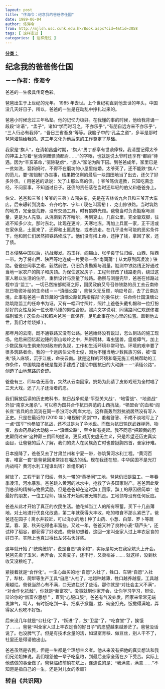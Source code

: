 ```yaml
---
layout: post
title: "佟海令：纪念我的爸爸佟仕国"
date: 1989-06-04
author: 佟海令
from: http://mjlsh.usc.cuhk.edu.hk/Book.aspx?cid=4&tid=3058
tags: [ 这样走过 ]
categories: [ 这样走过 ]
---
```


<div style="margin: 15px 10px 10px 0px;">
 <div>
  <span id="ctl00_ContentPlaceHolder1_chapter1_SubjectLabel" style="font-weight:bold;text-decoration:underline;">
   分类：
  </span>
 </div>
 <!--[if gte mso 9]><xml>
 <o:OfficeDocumentSettings>
  <o:AllowPNG/>
 </o:OfficeDocumentSettings>
</xml><![endif]-->
 <!--[if gte mso 9]><xml>
 <w:WordDocument>
  <w:View>Normal</w:View>
  <w:Zoom>0</w:Zoom>
  <w:TrackMoves/>
  <w:TrackFormatting/>
  <w:PunctuationKerning/>
  <w:ValidateAgainstSchemas/>
  <w:SaveIfXMLInvalid>false</w:SaveIfXMLInvalid>
  <w:IgnoreMixedContent>false</w:IgnoreMixedContent>
  <w:AlwaysShowPlaceholderText>false</w:AlwaysShowPlaceholderText>
  <w:DoNotPromoteQF/>
  <w:LidThemeOther>EN-US</w:LidThemeOther>
  <w:LidThemeAsian>JA</w:LidThemeAsian>
  <w:LidThemeComplexScript>X-NONE</w:LidThemeComplexScript>
  <w:Compatibility>
   <w:BreakWrappedTables/>
   <w:SnapToGridInCell/>
   <w:WrapTextWithPunct/>
   <w:UseAsianBreakRules/>
   <w:DontGrowAutofit/>
   <w:SplitPgBreakAndParaMark/>
   <w:EnableOpenTypeKerning/>
   <w:DontFlipMirrorIndents/>
   <w:OverrideTableStyleHps/>
   <w:UseFELayout/>
  </w:Compatibility>
  <m:mathPr>
   <m:mathFont m:val="Cambria Math"/>
   <m:brkBin m:val="before"/>
   <m:brkBinSub m:val="&#45;-"/>
   <m:smallFrac m:val="off"/>
   <m:dispDef/>
   <m:lMargin m:val="0"/>
   <m:rMargin m:val="0"/>
   <m:defJc m:val="centerGroup"/>
   <m:wrapIndent m:val="1440"/>
   <m:intLim m:val="subSup"/>
   <m:naryLim m:val="undOvr"/>
  </m:mathPr></w:WordDocument>
</xml><![endif]-->
 <!--[if gte mso 9]><xml>
 <w:LatentStyles DefLockedState="false" DefUnhideWhenUsed="true"
  DefSemiHidden="true" DefQFormat="false" DefPriority="99"
  LatentStyleCount="276">
  <w:LsdException Locked="false" Priority="0" SemiHidden="false"
   UnhideWhenUsed="false" QFormat="true" Name="Normal"/>
  <w:LsdException Locked="false" Priority="9" SemiHidden="false"
   UnhideWhenUsed="false" QFormat="true" Name="heading 1"/>
  <w:LsdException Locked="false" Priority="9" QFormat="true" Name="heading 2"/>
  <w:LsdException Locked="false" Priority="9" QFormat="true" Name="heading 3"/>
  <w:LsdException Locked="false" Priority="9" QFormat="true" Name="heading 4"/>
  <w:LsdException Locked="false" Priority="9" QFormat="true" Name="heading 5"/>
  <w:LsdException Locked="false" Priority="9" QFormat="true" Name="heading 6"/>
  <w:LsdException Locked="false" Priority="9" QFormat="true" Name="heading 7"/>
  <w:LsdException Locked="false" Priority="9" QFormat="true" Name="heading 8"/>
  <w:LsdException Locked="false" Priority="9" QFormat="true" Name="heading 9"/>
  <w:LsdException Locked="false" Priority="39" Name="toc 1"/>
  <w:LsdException Locked="false" Priority="39" Name="toc 2"/>
  <w:LsdException Locked="false" Priority="39" Name="toc 3"/>
  <w:LsdException Locked="false" Priority="39" Name="toc 4"/>
  <w:LsdException Locked="false" Priority="39" Name="toc 5"/>
  <w:LsdException Locked="false" Priority="39" Name="toc 6"/>
  <w:LsdException Locked="false" Priority="39" Name="toc 7"/>
  <w:LsdException Locked="false" Priority="39" Name="toc 8"/>
  <w:LsdException Locked="false" Priority="39" Name="toc 9"/>
  <w:LsdException Locked="false" Priority="35" QFormat="true" Name="caption"/>
  <w:LsdException Locked="false" Priority="10" SemiHidden="false"
   UnhideWhenUsed="false" QFormat="true" Name="Title"/>
  <w:LsdException Locked="false" Priority="0" Name="Default Paragraph Font"/>
  <w:LsdException Locked="false" Priority="11" SemiHidden="false"
   UnhideWhenUsed="false" QFormat="true" Name="Subtitle"/>
  <w:LsdException Locked="false" Priority="22" SemiHidden="false"
   UnhideWhenUsed="false" QFormat="true" Name="Strong"/>
  <w:LsdException Locked="false" Priority="20" SemiHidden="false"
   UnhideWhenUsed="false" QFormat="true" Name="Emphasis"/>
  <w:LsdException Locked="false" Priority="59" SemiHidden="false"
   UnhideWhenUsed="false" Name="Table Grid"/>
  <w:LsdException Locked="false" UnhideWhenUsed="false" Name="Placeholder Text"/>
  <w:LsdException Locked="false" Priority="1" SemiHidden="false"
   UnhideWhenUsed="false" QFormat="true" Name="No Spacing"/>
  <w:LsdException Locked="false" Priority="60" SemiHidden="false"
   UnhideWhenUsed="false" Name="Light Shading"/>
  <w:LsdException Locked="false" Priority="61" SemiHidden="false"
   UnhideWhenUsed="false" Name="Light List"/>
  <w:LsdException Locked="false" Priority="62" SemiHidden="false"
   UnhideWhenUsed="false" Name="Light Grid"/>
  <w:LsdException Locked="false" Priority="63" SemiHidden="false"
   UnhideWhenUsed="false" Name="Medium Shading 1"/>
  <w:LsdException Locked="false" Priority="64" SemiHidden="false"
   UnhideWhenUsed="false" Name="Medium Shading 2"/>
  <w:LsdException Locked="false" Priority="65" SemiHidden="false"
   UnhideWhenUsed="false" Name="Medium List 1"/>
  <w:LsdException Locked="false" Priority="66" SemiHidden="false"
   UnhideWhenUsed="false" Name="Medium List 2"/>
  <w:LsdException Locked="false" Priority="67" SemiHidden="false"
   UnhideWhenUsed="false" Name="Medium Grid 1"/>
  <w:LsdException Locked="false" Priority="68" SemiHidden="false"
   UnhideWhenUsed="false" Name="Medium Grid 2"/>
  <w:LsdException Locked="false" Priority="69" SemiHidden="false"
   UnhideWhenUsed="false" Name="Medium Grid 3"/>
  <w:LsdException Locked="false" Priority="70" SemiHidden="false"
   UnhideWhenUsed="false" Name="Dark List"/>
  <w:LsdException Locked="false" Priority="71" SemiHidden="false"
   UnhideWhenUsed="false" Name="Colorful Shading"/>
  <w:LsdException Locked="false" Priority="72" SemiHidden="false"
   UnhideWhenUsed="false" Name="Colorful List"/>
  <w:LsdException Locked="false" Priority="73" SemiHidden="false"
   UnhideWhenUsed="false" Name="Colorful Grid"/>
  <w:LsdException Locked="false" Priority="60" SemiHidden="false"
   UnhideWhenUsed="false" Name="Light Shading Accent 1"/>
  <w:LsdException Locked="false" Priority="61" SemiHidden="false"
   UnhideWhenUsed="false" Name="Light List Accent 1"/>
  <w:LsdException Locked="false" Priority="62" SemiHidden="false"
   UnhideWhenUsed="false" Name="Light Grid Accent 1"/>
  <w:LsdException Locked="false" Priority="63" SemiHidden="false"
   UnhideWhenUsed="false" Name="Medium Shading 1 Accent 1"/>
  <w:LsdException Locked="false" Priority="64" SemiHidden="false"
   UnhideWhenUsed="false" Name="Medium Shading 2 Accent 1"/>
  <w:LsdException Locked="false" Priority="65" SemiHidden="false"
   UnhideWhenUsed="false" Name="Medium List 1 Accent 1"/>
  <w:LsdException Locked="false" UnhideWhenUsed="false" Name="Revision"/>
  <w:LsdException Locked="false" Priority="34" SemiHidden="false"
   UnhideWhenUsed="false" QFormat="true" Name="List Paragraph"/>
  <w:LsdException Locked="false" Priority="29" SemiHidden="false"
   UnhideWhenUsed="false" QFormat="true" Name="Quote"/>
  <w:LsdException Locked="false" Priority="30" SemiHidden="false"
   UnhideWhenUsed="false" QFormat="true" Name="Intense Quote"/>
  <w:LsdException Locked="false" Priority="66" SemiHidden="false"
   UnhideWhenUsed="false" Name="Medium List 2 Accent 1"/>
  <w:LsdException Locked="false" Priority="67" SemiHidden="false"
   UnhideWhenUsed="false" Name="Medium Grid 1 Accent 1"/>
  <w:LsdException Locked="false" Priority="68" SemiHidden="false"
   UnhideWhenUsed="false" Name="Medium Grid 2 Accent 1"/>
  <w:LsdException Locked="false" Priority="69" SemiHidden="false"
   UnhideWhenUsed="false" Name="Medium Grid 3 Accent 1"/>
  <w:LsdException Locked="false" Priority="70" SemiHidden="false"
   UnhideWhenUsed="false" Name="Dark List Accent 1"/>
  <w:LsdException Locked="false" Priority="71" SemiHidden="false"
   UnhideWhenUsed="false" Name="Colorful Shading Accent 1"/>
  <w:LsdException Locked="false" Priority="72" SemiHidden="false"
   UnhideWhenUsed="false" Name="Colorful List Accent 1"/>
  <w:LsdException Locked="false" Priority="73" SemiHidden="false"
   UnhideWhenUsed="false" Name="Colorful Grid Accent 1"/>
  <w:LsdException Locked="false" Priority="60" SemiHidden="false"
   UnhideWhenUsed="false" Name="Light Shading Accent 2"/>
  <w:LsdException Locked="false" Priority="61" SemiHidden="false"
   UnhideWhenUsed="false" Name="Light List Accent 2"/>
  <w:LsdException Locked="false" Priority="62" SemiHidden="false"
   UnhideWhenUsed="false" Name="Light Grid Accent 2"/>
  <w:LsdException Locked="false" Priority="63" SemiHidden="false"
   UnhideWhenUsed="false" Name="Medium Shading 1 Accent 2"/>
  <w:LsdException Locked="false" Priority="64" SemiHidden="false"
   UnhideWhenUsed="false" Name="Medium Shading 2 Accent 2"/>
  <w:LsdException Locked="false" Priority="65" SemiHidden="false"
   UnhideWhenUsed="false" Name="Medium List 1 Accent 2"/>
  <w:LsdException Locked="false" Priority="66" SemiHidden="false"
   UnhideWhenUsed="false" Name="Medium List 2 Accent 2"/>
  <w:LsdException Locked="false" Priority="67" SemiHidden="false"
   UnhideWhenUsed="false" Name="Medium Grid 1 Accent 2"/>
  <w:LsdException Locked="false" Priority="68" SemiHidden="false"
   UnhideWhenUsed="false" Name="Medium Grid 2 Accent 2"/>
  <w:LsdException Locked="false" Priority="69" SemiHidden="false"
   UnhideWhenUsed="false" Name="Medium Grid 3 Accent 2"/>
  <w:LsdException Locked="false" Priority="70" SemiHidden="false"
   UnhideWhenUsed="false" Name="Dark List Accent 2"/>
  <w:LsdException Locked="false" Priority="71" SemiHidden="false"
   UnhideWhenUsed="false" Name="Colorful Shading Accent 2"/>
  <w:LsdException Locked="false" Priority="72" SemiHidden="false"
   UnhideWhenUsed="false" Name="Colorful List Accent 2"/>
  <w:LsdException Locked="false" Priority="73" SemiHidden="false"
   UnhideWhenUsed="false" Name="Colorful Grid Accent 2"/>
  <w:LsdException Locked="false" Priority="60" SemiHidden="false"
   UnhideWhenUsed="false" Name="Light Shading Accent 3"/>
  <w:LsdException Locked="false" Priority="61" SemiHidden="false"
   UnhideWhenUsed="false" Name="Light List Accent 3"/>
  <w:LsdException Locked="false" Priority="62" SemiHidden="false"
   UnhideWhenUsed="false" Name="Light Grid Accent 3"/>
  <w:LsdException Locked="false" Priority="63" SemiHidden="false"
   UnhideWhenUsed="false" Name="Medium Shading 1 Accent 3"/>
  <w:LsdException Locked="false" Priority="64" SemiHidden="false"
   UnhideWhenUsed="false" Name="Medium Shading 2 Accent 3"/>
  <w:LsdException Locked="false" Priority="65" SemiHidden="false"
   UnhideWhenUsed="false" Name="Medium List 1 Accent 3"/>
  <w:LsdException Locked="false" Priority="66" SemiHidden="false"
   UnhideWhenUsed="false" Name="Medium List 2 Accent 3"/>
  <w:LsdException Locked="false" Priority="67" SemiHidden="false"
   UnhideWhenUsed="false" Name="Medium Grid 1 Accent 3"/>
  <w:LsdException Locked="false" Priority="68" SemiHidden="false"
   UnhideWhenUsed="false" Name="Medium Grid 2 Accent 3"/>
  <w:LsdException Locked="false" Priority="69" SemiHidden="false"
   UnhideWhenUsed="false" Name="Medium Grid 3 Accent 3"/>
  <w:LsdException Locked="false" Priority="70" SemiHidden="false"
   UnhideWhenUsed="false" Name="Dark List Accent 3"/>
  <w:LsdException Locked="false" Priority="71" SemiHidden="false"
   UnhideWhenUsed="false" Name="Colorful Shading Accent 3"/>
  <w:LsdException Locked="false" Priority="72" SemiHidden="false"
   UnhideWhenUsed="false" Name="Colorful List Accent 3"/>
  <w:LsdException Locked="false" Priority="73" SemiHidden="false"
   UnhideWhenUsed="false" Name="Colorful Grid Accent 3"/>
  <w:LsdException Locked="false" Priority="60" SemiHidden="false"
   UnhideWhenUsed="false" Name="Light Shading Accent 4"/>
  <w:LsdException Locked="false" Priority="61" SemiHidden="false"
   UnhideWhenUsed="false" Name="Light List Accent 4"/>
  <w:LsdException Locked="false" Priority="62" SemiHidden="false"
   UnhideWhenUsed="false" Name="Light Grid Accent 4"/>
  <w:LsdException Locked="false" Priority="63" SemiHidden="false"
   UnhideWhenUsed="false" Name="Medium Shading 1 Accent 4"/>
  <w:LsdException Locked="false" Priority="64" SemiHidden="false"
   UnhideWhenUsed="false" Name="Medium Shading 2 Accent 4"/>
  <w:LsdException Locked="false" Priority="65" SemiHidden="false"
   UnhideWhenUsed="false" Name="Medium List 1 Accent 4"/>
  <w:LsdException Locked="false" Priority="66" SemiHidden="false"
   UnhideWhenUsed="false" Name="Medium List 2 Accent 4"/>
  <w:LsdException Locked="false" Priority="67" SemiHidden="false"
   UnhideWhenUsed="false" Name="Medium Grid 1 Accent 4"/>
  <w:LsdException Locked="false" Priority="68" SemiHidden="false"
   UnhideWhenUsed="false" Name="Medium Grid 2 Accent 4"/>
  <w:LsdException Locked="false" Priority="69" SemiHidden="false"
   UnhideWhenUsed="false" Name="Medium Grid 3 Accent 4"/>
  <w:LsdException Locked="false" Priority="70" SemiHidden="false"
   UnhideWhenUsed="false" Name="Dark List Accent 4"/>
  <w:LsdException Locked="false" Priority="71" SemiHidden="false"
   UnhideWhenUsed="false" Name="Colorful Shading Accent 4"/>
  <w:LsdException Locked="false" Priority="72" SemiHidden="false"
   UnhideWhenUsed="false" Name="Colorful List Accent 4"/>
  <w:LsdException Locked="false" Priority="73" SemiHidden="false"
   UnhideWhenUsed="false" Name="Colorful Grid Accent 4"/>
  <w:LsdException Locked="false" Priority="60" SemiHidden="false"
   UnhideWhenUsed="false" Name="Light Shading Accent 5"/>
  <w:LsdException Locked="false" Priority="61" SemiHidden="false"
   UnhideWhenUsed="false" Name="Light List Accent 5"/>
  <w:LsdException Locked="false" Priority="62" SemiHidden="false"
   UnhideWhenUsed="false" Name="Light Grid Accent 5"/>
  <w:LsdException Locked="false" Priority="63" SemiHidden="false"
   UnhideWhenUsed="false" Name="Medium Shading 1 Accent 5"/>
  <w:LsdException Locked="false" Priority="64" SemiHidden="false"
   UnhideWhenUsed="false" Name="Medium Shading 2 Accent 5"/>
  <w:LsdException Locked="false" Priority="65" SemiHidden="false"
   UnhideWhenUsed="false" Name="Medium List 1 Accent 5"/>
  <w:LsdException Locked="false" Priority="66" SemiHidden="false"
   UnhideWhenUsed="false" Name="Medium List 2 Accent 5"/>
  <w:LsdException Locked="false" Priority="67" SemiHidden="false"
   UnhideWhenUsed="false" Name="Medium Grid 1 Accent 5"/>
  <w:LsdException Locked="false" Priority="68" SemiHidden="false"
   UnhideWhenUsed="false" Name="Medium Grid 2 Accent 5"/>
  <w:LsdException Locked="false" Priority="69" SemiHidden="false"
   UnhideWhenUsed="false" Name="Medium Grid 3 Accent 5"/>
  <w:LsdException Locked="false" Priority="70" SemiHidden="false"
   UnhideWhenUsed="false" Name="Dark List Accent 5"/>
  <w:LsdException Locked="false" Priority="71" SemiHidden="false"
   UnhideWhenUsed="false" Name="Colorful Shading Accent 5"/>
  <w:LsdException Locked="false" Priority="72" SemiHidden="false"
   UnhideWhenUsed="false" Name="Colorful List Accent 5"/>
  <w:LsdException Locked="false" Priority="73" SemiHidden="false"
   UnhideWhenUsed="false" Name="Colorful Grid Accent 5"/>
  <w:LsdException Locked="false" Priority="60" SemiHidden="false"
   UnhideWhenUsed="false" Name="Light Shading Accent 6"/>
  <w:LsdException Locked="false" Priority="61" SemiHidden="false"
   UnhideWhenUsed="false" Name="Light List Accent 6"/>
  <w:LsdException Locked="false" Priority="62" SemiHidden="false"
   UnhideWhenUsed="false" Name="Light Grid Accent 6"/>
  <w:LsdException Locked="false" Priority="63" SemiHidden="false"
   UnhideWhenUsed="false" Name="Medium Shading 1 Accent 6"/>
  <w:LsdException Locked="false" Priority="64" SemiHidden="false"
   UnhideWhenUsed="false" Name="Medium Shading 2 Accent 6"/>
  <w:LsdException Locked="false" Priority="65" SemiHidden="false"
   UnhideWhenUsed="false" Name="Medium List 1 Accent 6"/>
  <w:LsdException Locked="false" Priority="66" SemiHidden="false"
   UnhideWhenUsed="false" Name="Medium List 2 Accent 6"/>
  <w:LsdException Locked="false" Priority="67" SemiHidden="false"
   UnhideWhenUsed="false" Name="Medium Grid 1 Accent 6"/>
  <w:LsdException Locked="false" Priority="68" SemiHidden="false"
   UnhideWhenUsed="false" Name="Medium Grid 2 Accent 6"/>
  <w:LsdException Locked="false" Priority="69" SemiHidden="false"
   UnhideWhenUsed="false" Name="Medium Grid 3 Accent 6"/>
  <w:LsdException Locked="false" Priority="70" SemiHidden="false"
   UnhideWhenUsed="false" Name="Dark List Accent 6"/>
  <w:LsdException Locked="false" Priority="71" SemiHidden="false"
   UnhideWhenUsed="false" Name="Colorful Shading Accent 6"/>
  <w:LsdException Locked="false" Priority="72" SemiHidden="false"
   UnhideWhenUsed="false" Name="Colorful List Accent 6"/>
  <w:LsdException Locked="false" Priority="73" SemiHidden="false"
   UnhideWhenUsed="false" Name="Colorful Grid Accent 6"/>
  <w:LsdException Locked="false" Priority="19" SemiHidden="false"
   UnhideWhenUsed="false" QFormat="true" Name="Subtle Emphasis"/>
  <w:LsdException Locked="false" Priority="21" SemiHidden="false"
   UnhideWhenUsed="false" QFormat="true" Name="Intense Emphasis"/>
  <w:LsdException Locked="false" Priority="31" SemiHidden="false"
   UnhideWhenUsed="false" QFormat="true" Name="Subtle Reference"/>
  <w:LsdException Locked="false" Priority="32" SemiHidden="false"
   UnhideWhenUsed="false" QFormat="true" Name="Intense Reference"/>
  <w:LsdException Locked="false" Priority="33" SemiHidden="false"
   UnhideWhenUsed="false" QFormat="true" Name="Book Title"/>
  <w:LsdException Locked="false" Priority="37" Name="Bibliography"/>
  <w:LsdException Locked="false" Priority="39" QFormat="true" Name="TOC Heading"/>
 </w:LatentStyles>
</xml><![endif]-->
 <!--[if gte mso 10]>
<style>
 /* Style Definitions */
table.MsoNormalTable
	{mso-style-name:"Table Normal";
	mso-tstyle-rowband-size:0;
	mso-tstyle-colband-size:0;
	mso-style-noshow:yes;
	mso-style-priority:99;
	mso-style-parent:"";
	mso-padding-alt:0in 5.4pt 0in 5.4pt;
	mso-para-margin:0in;
	mso-para-margin-bottom:.0001pt;
	mso-pagination:widow-orphan;
	font-size:10.0pt;
	font-family:"Times New Roman";}
</style>
<![endif]-->
 <!--StartFragment-->
 <p class="MsoNormal">
  <o:p>
   <b>
    <font size="4">
    </font>
   </b>
  </o:p>
 </p>
 <p class="MsoNormal">
  <b>
   <span lang="ZH-CN" style="font-family: 宋体;">
    <font size="5">
     纪念我的爸爸佟仕国
    </font>
   </span>
   <font size="4">
    <o:p>
    </o:p>
   </font>
  </b>
 </p>
 <p class="MsoNormal">
  <span lang="ZH-CN" style='font-family:宋体;mso-ascii-font-family:
"Times New Roman"'>
   <b>
    <font size="4">
     －－作者：佟海令
    </font>
   </b>
  </span>
  <o:p>
  </o:p>
 </p>
 <p class="MsoNormal">
  <o:p>
  </o:p>
 </p>
 <p class="MsoNormal">
  <span lang="ZH-CN" style='font-family:宋体;mso-ascii-font-family:
"Times New Roman"'>
   爸爸的一生极具传奇色彩。
  </span>
  <o:p>
  </o:p>
 </p>
 <p class="MsoNormal">
  <span lang="ZH-CN" style='font-family:宋体;mso-ascii-font-family:
"Times New Roman"'>
   爸爸出生于上世纪的元年。
  </span>
  1985
  <span lang="ZH-CN" style='font-family:
宋体;mso-ascii-font-family:"Times New Roman"'>
   年去世。上个世纪初直到他去世的年头，中国没几天好日子，所以，爸爸的一生是在动乱中挣扎过来的。
  </span>
  <o:p>
  </o:p>
 </p>
 <p class="MsoNormal">
  <span lang="ZH-CN" style='font-family:宋体;mso-ascii-font-family:
"Times New Roman"'>
   爸爸小时候念过三年私塾。他的记忆力极好。在我懂的事的时候，他给我背诵一段段“论语”，“孟子”，诸如“学而时习之，不亦乐乎”，”有朋自远方来不亦乐乎”，“三人行必有我师”，“吾日三省吾身”等等。我脑子中的“孔孟之道”，多半是那时爸爸灌输给我的。这三年文化为他后来的工作奠定了基础。
  </span>
  <o:p>
  </o:p>
 </p>
 <p class="MsoNormal">
  <span lang="ZH-CN" style='font-family:宋体;mso-ascii-font-family:
"Times New Roman"'>
   我家是“旗人”，在清朝昌盛时期，“旗人”男丁都享有世袭俸禄。我清楚记得太爷的神主上写着“皇清例赠骠骑都尉……”的字眼，也就是说太爷时还享有“都尉”待遇。因为“辛亥革命，”驱除鞑虏“，“旗人”家沦为阶下囚。到爸爸成年，家里已是一贫如洗，娶妈妈时，不得不在磨坊的小屋里结婚。太爷死了，还不能跌“旗人”的范儿，要“按祖制”办丧事，结果把仅剩的最后一块园田地当了出去，还欠了好多外债。
  </span>
  (
  <span lang="ZH-CN" style='font-family:宋体;mso-ascii-font-family:"Times New Roman"'>
   用爸爸的话说：欠了山那么高的债。
  </span>
  )
  <span lang="ZH-CN" style='font-family:宋体;mso-ascii-font-family:"Times New Roman"'>
   爷爷笃信道教，只知吃斋念经，不问家事，不知道过日子。还债的责任落在当时还年轻的伯父和爸爸身上。
  </span>
  <o:p>
  </o:p>
 </p>
 <p class="MsoNormal">
  <span lang="ZH-CN" style='font-family:宋体;mso-ascii-font-family:
"Times New Roman"'>
   伯父、爸爸和三爷
  </span>
  (
  <span lang="ZH-CN" style='font-family:宋体;
mso-ascii-font-family:"Times New Roman"'>
   爷爷的三弟
  </span>
  )
  <span lang="ZH-CN" style='font-family:宋体;mso-ascii-font-family:"Times New Roman"'>
   去闯关东，先是在吉林省九台县和三爷开大车店，后来辗转到洮南、齐齐哈尔、宁年
  </span>
  (
  <span lang="ZH-CN" style='font-family:宋体;mso-ascii-font-family:"Times New Roman"'>
   现在叫富裕
  </span>
  )
  <span lang="ZH-CN" style='font-family:宋体;mso-ascii-font-family:"Times New Roman"'>
   、克山修铁路。当时筑路的地方，完全是荒野，没有交通工具，时有狼群光顾。爸爸当时负责勘察与测量，更是为人先驱。从洮南到齐齐哈尔，再到克山，几百公里，完全靠双脚，往返不知多少次。那时东北，比现在更冷，天寒地冻。再加上兵匪一家，正干活或在家休息，土匪来了，还得和土匪周旋，或者逃走。在几乎没有可能的恶劣条件下，他和同仁们居然把铁路修成了。他们没有搭上命，还挣了钱，拿回了家，还了债。
  </span>
  <o:p>
  </o:p>
 </p>
 <p class="MsoNormal">
  <span lang="ZH-CN" style='font-family:宋体;mso-ascii-font-family:
"Times New Roman"'>
   日本侵略中国以后，抗战爆发。冯玉祥、阎锡山、张学良守住归绥、山西、陕西一带。为了将山西、陕西等地连成一片要修一条“南同蒲”
  </span>
  (
  <span lang="ZH-CN" style='font-family:宋体;mso-ascii-font-family:"Times New Roman"'>
   从太原到风凌渡
  </span>
  )
  <span lang="ZH-CN" style='font-family:宋体;mso-ascii-font-family:"Times New Roman"'>
   铁路。爸爸应同事之邀，毅然前往，仍旧负责勘察与测量。勘测中铁路线正好通过当地一家农户的院子和房顶。为保住这家房子，工程师修改了线路走向，绕过这家人赖以生活的住所，重新设计与测量了线路。勘察与测量完毕，爸爸在修路过程中当“监工”。一切已然按部就班之际，国民政府又号召修铁路的员工去云南修抗日物资补给的生命线－－“滇缅公路”，爸爸义无反顾，响应号召，去了云南边境。此事有爸爸一直珍藏的“滇缅公路筑路指挥部”的委任状：任命佟仕国滇缅公路筑路监工的任命书为证。又有一幅四寸照片，照片上爸爸头戴礼帽和一位打扮娇好的女性及另一位长袍马褂的男性合影。照片文字说明：同蒲路同仁欢送佟君临别留念
  </span>
  (
  <span lang="ZH-CN" style='font-family:宋体;mso-ascii-font-family:"Times New Roman"'>
   这任命书和照片爸爸一直保存，足见此事在他心里的位置。直到他去世，我们才给烧掉
  </span>
  )
  <span lang="ZH-CN" style='font-family:宋体;mso-ascii-font-family:"Times New Roman"'>
   。
  </span>
  <o:p>
  </o:p>
 </p>
 <p class="MsoNormal">
  <span lang="ZH-CN" style='font-family:宋体;mso-ascii-font-family:
"Times New Roman"'>
   那年月的云南，既不通铁路又没有公路。爸爸始终没有说过，怎么到达的施工现场。他后来回忆起边陲的崇山峻岭之中，热带雨林，毒虫猛兽，瘟疫瘴气，加上少数民族与生俱来的对政府的仇视，工作和生活环境非常可怕。环境的艰辛要了很多筑路者命。我的一个远房伯父佟士俊，因为不懂当地少数民族习俗，被“蛮夷”装入麻袋，沉于江底，命丧云南。就是这样的环境和毫无施工机械帮助的工作条件，中国筑路者硬是靠双手建成了援助中国抗日的大动脉－－“滇缅公路”，创造了山地筑路的奇迹。
  </span>
  <o:p>
  </o:p>
 </p>
 <p class="MsoNormal">
  <span lang="ZH-CN" style='font-family:宋体;mso-ascii-font-family:
"Times New Roman"'>
   爸爸有三、四年杳无音信，突然从云南回家。奶奶为此请了皮影戏班为全村唱了三天大戏，还了儿子还活着的愿。
  </span>
  <o:p>
  </o:p>
 </p>
 <p class="MsoNormal">
  <span lang="ZH-CN" style='font-family:宋体;mso-ascii-font-family:
"Times New Roman"'>
   我们解放后读的历史教科书，抗日战争就是“平型关大战”、“地雷战”、“地道战”外加“南京大屠杀”。可以称为国共合作抗日典范的山西抗战，“牺盟会”的血和“阎长官”官兵的血流淌在同一条汾河水两岸大地。这样轰轰烈烈抗战居然没有写入正史。只是在最近的
  </span>
  (2010
  <span lang="ZH-CN" style='font-family:宋体;mso-ascii-font-family:"Times New Roman"'>
   年
  </span>
  )
  <span lang="ZH-CN" style='font-family:宋体;mso-ascii-font-family:"Times New Roman"'>
   电视剧“亮剑”中，羞羞答答、不咸不淡地写上了一点“国军”也参加了抗战，还不过是为了争地盘。而做为抗日输送武器弹药、物资、救命药品的大动脉－－“滇缅公路”，至今鲜有提起。我不同意“把颠倒的历史颠倒过来”这种颠三倒四的提法，更反对历史虚无主义，只是希望还历史真实面目，让爸爸的后人了解，我们的先人在民族危亡时也曾挺胸昂首，舍家纾难。
  </span>
  <o:p>
  </o:p>
 </p>
 <p class="MsoNormal">
  <span lang="ZH-CN" style='font-family:宋体;mso-ascii-font-family:
"Times New Roman"'>
   日本投降了，爸爸又去了甘肃兰州和宁夏一带，修筑黄河水利工程。“黄河百害，唯富一套”是爸爸回来常挂在嘴边的话。现在我还在想，中华民国不是光打内战吗？黄河水利工程谁出钱？谁组织的？
  </span>
  <o:p>
  </o:p>
 </p>
 <p class="MsoNormal">
  <span lang="ZH-CN" style='font-family:宋体;mso-ascii-font-family:
"Times New Roman"'>
   解放了，工程干到了归绥、包头一带的“黄杨闸”工地，爸爸仍旧是监工。一年春季凌汛，河水暴涨。爸爸跳入黄河的冰水中，抢救了许多国家财产。爸爸因此受到总部的精神与物质奖励。但是爸爸却在这时辞工回家。辞工的原因很简单：他最好的朋友，一位工程师，镇反才开始就被无端抓走。工地领导没有任何反应。
  </span>
  <o:p>
  </o:p>
 </p>
 <p class="MsoNormal">
  <span lang="ZH-CN" style='font-family:宋体;mso-ascii-font-family:
"Times New Roman"'>
   爸爸从此才开始了真正的农民生活。他花掉当工人的所有积蓄，买下十几亩薄地，对土地进行优良化改造，第二年就获得大丰收，吃的粮食不那么紧巴了。爸爸还在园子
  </span>
  (
  <span lang="ZH-CN" style='font-family:宋体;mso-ascii-font-family:"Times New Roman"'>
   离水井较近，可以浇水的地
  </span>
  )
  <span lang="ZH-CN" style='font-family:宋体;mso-ascii-font-family:"Times New Roman"'>
   种了山药、小葱、白菜、罗卜等蔬菜，春、夏、秋天吃得也丰富些。又过一年，爸爸又种了良种小麦“葫芦头”，还试种了稻谷，都获得了好收成。爸爸幻想着，这回一定叫全家人过上丰衣足食的好日子。实际上也真过得比左邻右舍好些。
  </span>
  <o:p>
  </o:p>
 </p>
 <p class="MsoNormal">
  <span lang="ZH-CN" style='font-family:宋体;mso-ascii-font-family:
"Times New Roman"'>
   这年就开始了“统购统销”，说是自愿“卖余粮”，实际是每天在我家炕头上开会。爸爸先卖了玉米，再开会，又卖麦子，还不行，又卖稻谷
  </span>
  .......
  <span lang="ZH-CN" style='font-family:宋体;mso-ascii-font-family:"Times New Roman"'>
   就这样，没到秋收又没粮吃了。
  </span>
  <o:p>
  </o:p>
 </p>
 <p class="MsoNormal">
  <span lang="ZH-CN" style='font-family:宋体;mso-ascii-font-family:
"Times New Roman"'>
   紧接着就是“合作化”。一生心血买的地“自愿”入社了，牲口、车辆“自愿”入社了，犁杖、爬犁等生产工具“自愿”入社了。地越种越薄，牲口越养越瘦，工具越用越烂。爸爸当然心有不满，口无遮拦说了些话。那你就是“对社会主义不满”，“对合作化抵触”，你就是“新富农”。没事就到你家开会，让你学习学习，辩论、辩论你的“新富农思想
  </span>
  "
  <span lang="ZH-CN" style='font-family:宋体;mso-ascii-font-family:"Times New Roman"'>
   ，直到“心服口服”。爸爸有气没处发，回家来常常无端发脾气，骂人，有时饭吃到一半，把桌子掀翻，盆、碗全打光，饭撒得满地，弄得家人也吃不好饭。
  </span>
  <o:p>
  </o:p>
 </p>
 <p class="MsoNormal">
  <span lang="ZH-CN" style='font-family:宋体;mso-ascii-font-family:
"Times New Roman"'>
   后来没几年就是“公社化”了，“跃进”了，放“卫星”了，“吃食堂”了，挨饿了……。爸爸“叫全家人过上丰衣足食的好日子”的愿望越来越渺茫了。爸爸没话说了。也没脾气了。但是有技术含量的活，如温室育秧、做豆丝，别人干不了，社里还是得请他出山。
  </span>
  <o:p>
  </o:p>
 </p>
 <p class="MsoNormal">
  <span lang="ZH-CN" style='font-family:宋体;mso-ascii-font-family:
"Times New Roman"'>
   爸爸虽然是农民，但是一生都是个理想主义者。他从来没有把他的真实想法和我们兄弟姐妹说。我们埋怨他一辈子吃皇粮，到最后全家全落在乡下受苦。实际上他该做的事全做了。爸爸临终前躺在炕上，连连说的是：“我满意，满意……”不知道是指自己的一生，还是对儿女的孝顺？
  </span>
  <o:p>
  </o:p>
 </p>
 <p class="MsoNormal">
  <o:p>
  </o:p>
 </p>
 <p class="MsoNormal">
  <span lang="ZH-CN" style='font-family:宋体;mso-ascii-font-family:
"Times New Roman"'>
   <b>
    <font size="4">
     转自《共识网》
    </font>
   </b>
  </span>
  <o:p>
  </o:p>
 </p>
 <!--EndFragment-->
</div>

